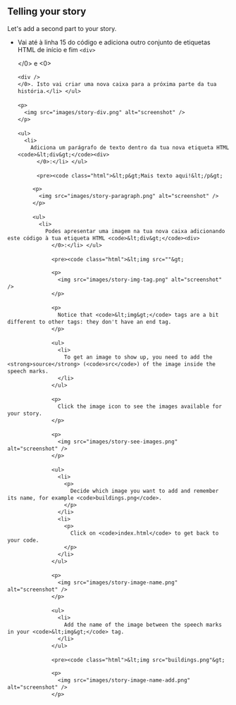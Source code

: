 ## Telling your story

Let's add a second part to your story.

+ Vai até à linha 15 do código e adiciona outro conjunto de etiquetas HTML de início e fim `<div>`<div>
      </0> e <0>
      
      <div />
      </0>. Isto vai criar uma nova caixa para a próxima parte da tua história.</li> </ul> 
      
      <p>
        <img src="images/story-div.png" alt="screenshot" />
      </p>
      
      <ul>
        <li>
          Adiciona um parágrafo de texto dentro da tua nova etiqueta HTML <code>&lt;div&gt;</code><div>
            </0>:</li> </ul> 
            
            <pre><code class="html">&lt;p&gt;Mais texto aqui!&lt;/p&gt;
</code></pre>
            
            <p>
              <img src="images/story-paragraph.png" alt="screenshot" />
            </p>
            
            <ul>
              <li>
                Podes apresentar uma imagem na tua nova caixa adicionando este código à tua etiqueta HTML <code>&lt;div&gt;</code><div>
                  </0>:</li> </ul> 
                  
                  <pre><code class="html">&lt;img src=""&gt;
</code></pre>
                  
                  <p>
                    <img src="images/story-img-tag.png" alt="screenshot" />
                  </p>
                  
                  <p>
                    Notice that <code>&lt;img&gt;</code> tags are a bit different to other tags: they don't have an end tag.
                  </p>
                  
                  <ul>
                    <li>
                      To get an image to show up, you need to add the <strong>source</strong> (<code>src</code>) of the image inside the speech marks.
                    </li>
                  </ul>
                  
                  <p>
                    Click the image icon to see the images available for your story.
                  </p>
                  
                  <p>
                    <img src="images/story-see-images.png" alt="screenshot" />
                  </p>
                  
                  <ul>
                    <li>
                      <p>
                        Decide which image you want to add and remember its name, for example <code>buildings.png</code>.
                      </p>
                    </li>
                    <li>
                      <p>
                        Click on <code>index.html</code> to get back to your code.
                      </p>
                    </li>
                  </ul>
                  
                  <p>
                    <img src="images/story-image-name.png" alt="screenshot" />
                  </p>
                  
                  <ul>
                    <li>
                      Add the name of the image between the speech marks in your <code>&lt;img&gt;</code> tag.
                    </li>
                  </ul>
                  
                  <pre><code class="html">&lt;img src="buildings.png"&gt;
</code></pre>
                  
                  <p>
                    <img src="images/story-image-name-add.png" alt="screenshot" />
                  </p>